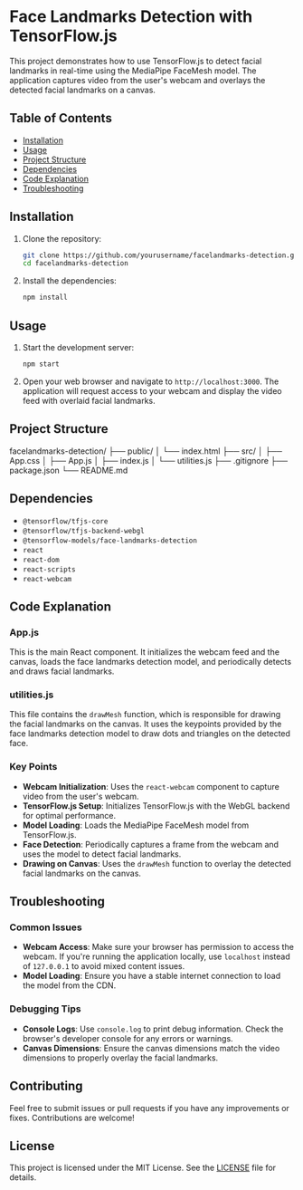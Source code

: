 # Face Landmarks Detection with TensorFlow.js

This project demonstrates how to use TensorFlow.js to detect facial landmarks in real-time using the MediaPipe FaceMesh model. The application captures video from the user's webcam and overlays the detected facial landmarks on a canvas.

## Table of Contents

- [Installation](#installation)
- [Usage](#usage)
- [Project Structure](#project-structure)
- [Dependencies](#dependencies)
- [Code Explanation](#code-explanation)
- [Troubleshooting](#troubleshooting)

## Installation

1. Clone the repository:

    ```sh
    git clone https://github.com/yourusername/facelandmarks-detection.git
    cd facelandmarks-detection
    ```

2. Install the dependencies:

    ```sh
    npm install
    ```

## Usage

1. Start the development server:

    ```sh
    npm start
    ```

2. Open your web browser and navigate to `http://localhost:3000`. The application will request access to your webcam and display the video feed with overlaid facial landmarks.

## Project Structure

facelandmarks-detection/
├── public/
│ └── index.html
├── src/
│ ├── App.css
│ ├── App.js
│ ├── index.js
│ └── utilities.js
├── .gitignore
├── package.json
└── README.md


## Dependencies

- `@tensorflow/tfjs-core`
- `@tensorflow/tfjs-backend-webgl`
- `@tensorflow-models/face-landmarks-detection`
- `react`
- `react-dom`
- `react-scripts`
- `react-webcam`

## Code Explanation

### App.js

This is the main React component. It initializes the webcam feed and the canvas, loads the face landmarks detection model, and periodically detects and draws facial landmarks.

### utilities.js

This file contains the `drawMesh` function, which is responsible for drawing the facial landmarks on the canvas. It uses the keypoints provided by the face landmarks detection model to draw dots and triangles on the detected face.

### Key Points

- **Webcam Initialization**: Uses the `react-webcam` component to capture video from the user's webcam.
- **TensorFlow.js Setup**: Initializes TensorFlow.js with the WebGL backend for optimal performance.
- **Model Loading**: Loads the MediaPipe FaceMesh model from TensorFlow.js.
- **Face Detection**: Periodically captures a frame from the webcam and uses the model to detect facial landmarks.
- **Drawing on Canvas**: Uses the `drawMesh` function to overlay the detected facial landmarks on the canvas.

## Troubleshooting

### Common Issues

- **Webcam Access**: Make sure your browser has permission to access the webcam. If you're running the application locally, use `localhost` instead of `127.0.0.1` to avoid mixed content issues.
- **Model Loading**: Ensure you have a stable internet connection to load the model from the CDN.

### Debugging Tips

- **Console Logs**: Use `console.log` to print debug information. Check the browser's developer console for any errors or warnings.
- **Canvas Dimensions**: Ensure the canvas dimensions match the video dimensions to properly overlay the facial landmarks.

## Contributing

Feel free to submit issues or pull requests if you have any improvements or fixes. Contributions are welcome!

## License

This project is licensed under the MIT License. See the [LICENSE](LICENSE) file for details.
